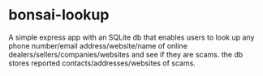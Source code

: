 # bonsai-lookup
A simple express app with an SQLite db that enables users to look up any phone number/email address/website/name of online dealers/sellers/companies/websites and see if they are scams. the db stores reported contacts/addresses/websites of scams.
